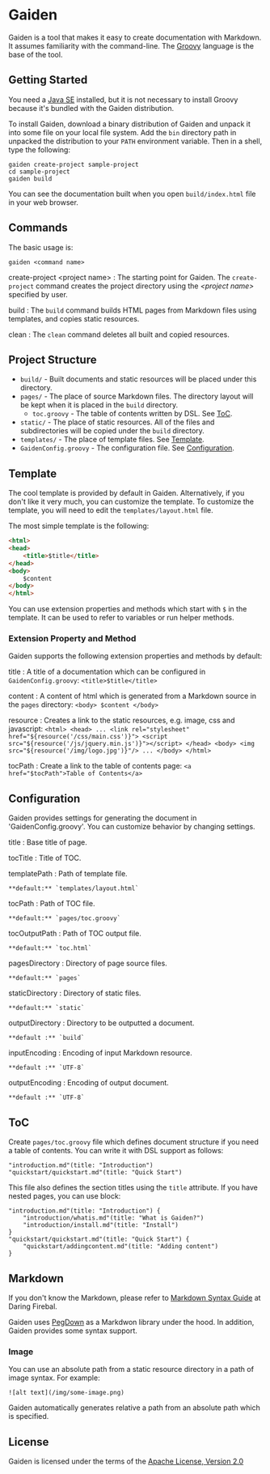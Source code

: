 # Gaiden

Gaiden is a tool that makes it easy to create documentation with Markdown.
It assumes familiarity with the command-line.
The [Groovy](http://groovy.codehaus.org/ "Groovy - Home") language is the base of the tool.


## Getting Started

You need a [Java SE](http://www.oracle.com/technetwork/java/javase/downloads/index.html "Java SE Downloads") installed, but it is not necessary to install Groovy because it's bundled with the Gaiden distribution.

To install Gaiden, download a binary distribution of Gaiden and unpack it into some file on your local file system.
Add the `bin` directory path in unpacked the distribution to your `PATH` environment variable.
Then in a shell, type the following:

```
gaiden create-project sample-project
cd sample-project
gaiden build
```

You can see the documentation built when you open `build/index.html` file in your web browser.


## Commands

The basic usage is:

```
gaiden <command name>
```

create-project &lt;project name&gt;
: The starting point for Gaiden.
  The `create-project` command creates the project directory using the _&lt;project name&gt;_ specified by user.

build
: The `build` command builds HTML pages from Markdown files using templates, and copies static resources.

clean
: The `clean` command deletes all built and copied resources.


## Project Structure

* `build/` - Built documents and static resources will be placed under this directory.
* `pages/` - The place of source Markdown files. The directory layout will be kept when it is placed in the `build` directory.
    * `toc.groovy` - The table of contents written by DSL. See [ToC](#toc).
* `static/` - The place of static resources. All of the files and subdirectories will be copied under the `build` directory.
* `templates/` - The place of template files. See [Template](#template).
* `GaidenConfig.groovy` - The configuration file. See [Configuration](#configuration).


## Template

The cool template is provided by default in Gaiden.
Alternatively, if you don't like it very much, you can customize the template.
To customize the template, you will need to edit the `templates/layout.html` file.

The most simple template is the following:

```html
<html>
<head>
    <title>$title</title>
</head>
<body>
    $content
</body>
</html>
```

You can use  extension properties and methods which start with `$` in the template.
It can be used to refer to variables or run helper methods.


### Extension Property and Method

Gaiden supports the following extension properties and methods by default:

title
:   A title of a documentation which can be configured in `GaidenConfig.groovy`:
    ```
    <title>$title</title>
    ```

content
:   A content of html which is generated from a Markdown source in the `pages` directory:
    ```
    <body>
        $content
    </body>
    ```

resource
:   Creates a link to the static resources, e.g. image, css and javascript:
    ```
    <html>
    <head>
        ...
        <link rel="stylesheet" href="${resource('/css/main.css')}">
        <script src="${resource('/js/jquery.min.js')}"></script>
    </head>
    <body>
        <img src="${resource('/img/logo.jpg')}"/>
        ...
    </body>
    </html>
    ```

tocPath
:   Create a link to the table of contents page:
    ```
    <a href="$tocPath">Table of Contents</a>
    ```


## Configuration

Gaiden provides settings for generating the document in 'GaidenConfig.groovy'.
You can customize behavior by changing settings.

title
:   Base title of page.

tocTitle
:   Title of TOC.

templatePath
:   Path of template file.

    **default:** `templates/layout.html`

tocPath
:   Path of TOC file.

    **default:** `pages/toc.groovy`

tocOutputPath
:   Path of TOC output file.

    **default:** `toc.html`

pagesDirectory
:   Directory of page source files.

    **default:** `pages`

staticDirectory
:   Directory of static files.

    **default:** `static`

outputDirectory
:   Directory to be outputted a document.

    **default :** `build`

inputEncoding
:   Encoding of input Markdown resource.

    **default :** `UTF-8`

outputEncoding
:   Encoding of output document.

    **default :** `UTF-8`

## ToC

Create `pages/toc.groovy` file which defines document structure if you need a table of contents.
You can write it with DSL support as follows:

```
"introduction.md"(title: "Introduction")
"quickstart/quickstart.md"(title: "Quick Start")
```

This file also defines the section titles using the `title` attribute.
If you have nested pages, you can use block:

```
"introduction.md"(title: "Introduction") {
    "introduction/whatis.md"(title: "What is Gaiden?")
    "introduction/install.md"(title: "Install")
}
"quickstart/quickstart.md"(title: "Quick Start") {
    "quickstart/addingcontent.md"(title: "Adding content")
}
```


## Markdown

If you don't know the Markdown, please refer to [Markdown Syntax Guide](http://daringfireball.net/projects/markdown/syntax) at Daring Firebal.

Gaiden uses [PegDown](https://github.com/sirthias/pegdown) as a Markdwon library under the hood.
In addition, Gaiden provides some syntax support.


### Image

You can use an absolute path from a static resource directory in a path of image syntax.
For example:

```
![alt text](/img/some-image.png)
```

Gaiden automatically generates relative a path from an absolute path which is specified.


## License

Gaiden is licensed under the terms of the [Apache License, Version 2.0](http://www.apache.org/licenses/LICENSE-2.0.html "Apache License, Version 2.0")
